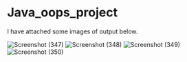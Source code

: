 # Java_oops_project
I have attached some images of output below.

![Screenshot (347)](https://user-images.githubusercontent.com/67356407/126159465-5a6bdf46-002c-45f6-ba3a-2ae7a8bd2729.png)
![Screenshot (348)](https://user-images.githubusercontent.com/67356407/126159467-189ed3ae-50f2-4b96-9d30-2563384f0580.png)
![Screenshot (349)](https://user-images.githubusercontent.com/67356407/126159469-08c116c9-a32f-4832-ba02-ed3580c0c571.png)
![Screenshot (350)](https://user-images.githubusercontent.com/67356407/126159471-c0e87b58-15f9-419b-a0ea-b57d94366fed.png)
